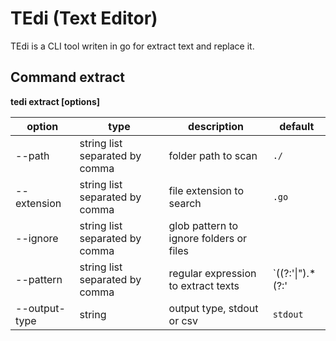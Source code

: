 # TEdi (Text Editor)

TEdi is a CLI tool writen in go for extract text and replace it.

## Command extract

**tedi extract [options]**

| option | type | description | default |
|--------|------|-------------|---------|
| --path | string list separated by comma | folder path to scan | `./` |
| --extension | string list separated by comma | file extension to search | `.go` |
| --ignore | string list separated by comma |glob pattern to ignore folders or files | |
| --pattern | string list separated by comma | regular expression to extract texts | `((?:'\|\").*(?:'|\"))` |
| --output-type | string | output type, stdout or csv | `stdout` |